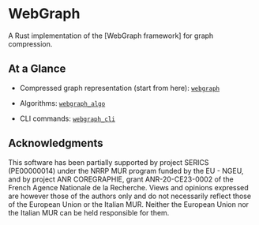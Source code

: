 # WebGraph

A Rust implementation of the [WebGraph framework] for graph compression.

## At a Glance

- Compressed graph representation (start from here):
  [`webgraph`](http://crates.io/webgraph)

- Algorithms: [`webgraph_algo`](http://crates.io/webgraph_algo) 

- CLI commands: [`webgraph_cli`](http://crates.io/webgraph_cli)

## Acknowledgments

This software has been partially supported by project SERICS (PE00000014) under
the NRRP MUR program funded by the EU - NGEU, and by project ANR COREGRAPHIE,
grant ANR-20-CE23-0002 of the French Agence Nationale de la Recherche. Views and
opinions expressed are however those of the authors only and do not necessarily
reflect those of the European Union or the Italian MUR. Neither the European
Union nor the Italian MUR can be held responsible for them.
